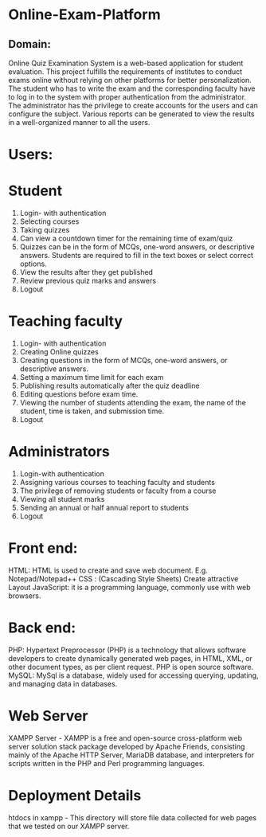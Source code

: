 # Online-Exam-Platform
## Domain:
 Online Quiz Examination System is a web-based application for student evaluation.
This project fulfills the requirements of institutes to conduct exams online without relying on
other platforms for better personalization. The student who has to write the exam and the
corresponding faculty have to log in to the system with proper authentication from the
administrator. The administrator has the privilege to create accounts for the users and can
configure the subject. Various reports can be generated to view the results in a well-organized
manner to all the users.
# Users:
# Student
  1. Login- with authentication
  2. Selecting courses
  3. Taking quizzes
  4. Can view a countdown timer for the remaining time of exam/quiz
  5. Quizzes can be in the form of MCQs, one-word answers, or descriptive answers. Students
  are required to fill in the text boxes or select correct options.
  6. View the results after they get published
  7. Review previous quiz marks and answers
  8. Logout
# Teaching faculty
  1. Login- with authentication
  2. Creating Online quizzes
  3. Creating questions in the form of MCQs, one-word answers, or descriptive answers.
  4. Setting a maximum time limit for each exam
  5. Publishing results automatically after the quiz deadline
  6. Editing questions before exam time.
  7. Viewing the number of students attending the exam, the name of the student, time is
  taken, and submission time.
  8. Logout
# Administrators
  1. Login-with authentication
  2. Assigning various courses to teaching faculty and students
  3. The privilege of removing students or faculty from a course
  4. Viewing all student marks
  5. Sending an annual or half annual report to students
  6. Logout

        
# Front end: 
   HTML: HTML is used to create and save web document. E.g. Notepad/Notepad++ 
   CSS : (Cascading Style Sheets) Create attractive Layout 
   JavaScript: it is a programming language, commonly use with web browsers. 
# Back end: 
   PHP: Hypertext Preprocessor (PHP) is a technology that allows software developers to create dynamically generated web pages, in HTML, XML, or other document types, as per client request. PHP is open source software. 
   MySQL: MySql is a database, widely used for accessing querying, updating, and managing data in databases. 
   
  # Web Server 
  XAMPP Server - XAMPP is a free and open-source cross-platform web server solution stack package developed by Apache Friends, consisting mainly of the Apache HTTP Server, MariaDB database, and interpreters for scripts written in the PHP and Perl programming languages.

  # Deployment Details
  htdocs in xampp - This directory will store file data collected for web pages that we tested on our XAMPP server.


